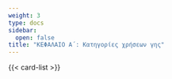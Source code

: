 ```yaml
---
weight: 3
type: docs
sidebar:
  open: false
title: "ΚΕΦΑΛΑΙΟ Α΄: Κατηγορίες χρήσεων γης"
---
```


{{< card-list >}}
